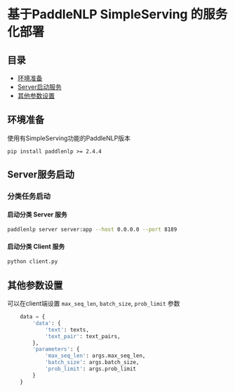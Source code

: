 # 基于PaddleNLP SimpleServing 的服务化部署


## 目录
- [环境准备](#环境准备)
- [Server启动服务](#Server服务启动)
- [其他参数设置](#其他参数设置)

## 环境准备
使用有SimpleServing功能的PaddleNLP版本
```shell
pip install paddlenlp >= 2.4.4
```
## Server服务启动
### 分类任务启动
#### 启动分类 Server 服务
```bash
paddlenlp server server:app --host 0.0.0.0 --port 8189
```

#### 启动分类 Client 服务
```bash
python client.py
```

## 其他参数设置
可以在client端设置 `max_seq_len`, `batch_size`, `prob_limit` 参数
```python
    data = {
        'data': {
            'text': texts,
            'text_pair': text_pairs,
        },
        'parameters': {
            'max_seq_len': args.max_seq_len,
            'batch_size': args.batch_size,
            'prob_limit': args.prob_limit
        }
    }
```
